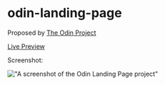 # odin-landing-page

Proposed by [The Odin Project](https://www.theodinproject.com/paths/foundations/courses/foundations/lessons/landing-page)

[Live Preview](https://htmlpreview.github.io/?https://github.com/dev-math/exercises/blob/master/theodinproject/odin-landing-page/index.html)

Screenshot: 

!["A screenshot of the Odin Landing Page project"](https://i.imgur.com/C978Ywk.png)

